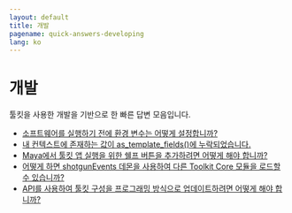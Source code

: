 ```yaml
---
layout: default
title: 개발
pagename: quick-answers-developing
lang: ko
---
```


개발
===

툴킷을 사용한 개발을 기반으로 한 빠른 답변 모음입니다.

- [소프트웨어를 실행하기 전에 환경 변수는 어떻게 설정합니까?](./developing/setting_software_environment_variables.md)
- [내 컨텍스트에 존재하는 값이 as_template_fields()에 누락되었습니다.](./developing/as-template-fields-missing-values.md)
- [Maya에서 툴킷 앱 실행을 위한 쉘프 버튼을 추가하려면 어떻게 해야 합니까?](./developing/maya-shelf-app-launcher.md)
- [어떻게 하면 shotgunEvents 데몬을 사용하여 다른 Toolkit Core 모듈을 로드할 수 있습니까?](./developing/toolkit-core-event-daemon.md)
- [API를 사용하여 툴킷 구성을 프로그래밍 방식으로 업데이트하려면 어떻게 해야 합니까?](./developing/update-config-with-api.md)
